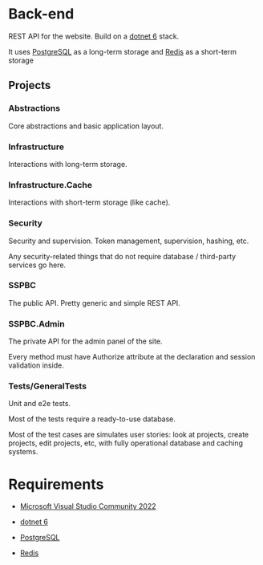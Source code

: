 # Back-end
REST API for the website.
Build on a [dotnet 6](https://dotnet.microsoft.com/en-us/download/dotnet/6.0) stack.

It uses  [PostgreSQL](https://www.postgresql.org/) as a long-term storage and [Redis](https://redis.io/) as a short-term storage


## Projects
### Abstractions
Core abstractions and basic application layout. 

### Infrastructure
Interactions with long-term storage.

### Infrastructure.Cache
Interactions with short-term storage (like cache).

### Security
Security and supervision.
Token management, supervision, hashing, etc.

Any security-related things that do not require database / third-party services go here.

### SSPBC
The public API. Pretty generic and simple REST API. 

### SSPBC.Admin
The private API for the admin panel of the site.

Every method must have Authorize attribute at the declaration and session validation inside.


### Tests/GeneralTests
Unit and e2e tests.

Most of the tests require a ready-to-use database. 

Most of the test cases are simulates user stories: look at projects, create projects, edit projects, etc, with fully operational database and caching systems.

# Requirements
- [Microsoft Visual Studio Community 2022](https://visualstudio.microsoft.com/vs/community/)
- [dotnet 6](https://dotnet.microsoft.com/en-us/download/dotnet/6.0)

- [PostgreSQL](https://www.postgresql.org/)
- [Redis](https://redis.io/)
